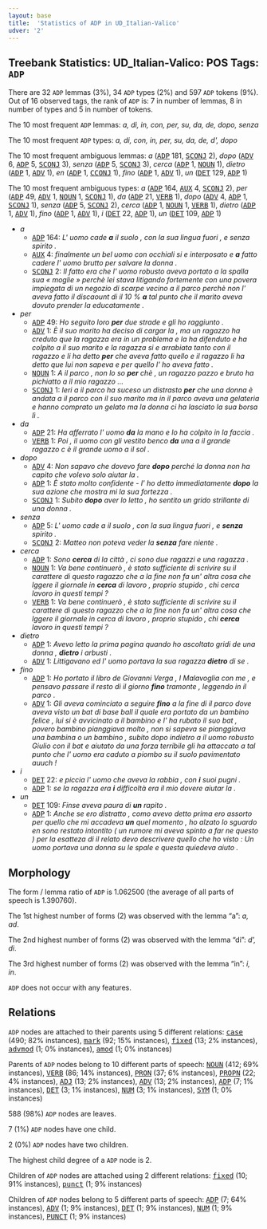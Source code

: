 ```yaml
---
layout: base
title:  'Statistics of ADP in UD_Italian-Valico'
udver: '2'
---
```


## Treebank Statistics: UD_Italian-Valico: POS Tags: `ADP`

There are 32 `ADP` lemmas (3%), 34 `ADP` types (2%) and 597 `ADP` tokens (9%).
Out of 16 observed tags, the rank of `ADP` is: 7 in number of lemmas, 8 in number of types and 5 in number of tokens.

The 10 most frequent `ADP` lemmas: <em>a, di, in, con, per, su, da, de, dopo, senza</em>

The 10 most frequent `ADP` types:  <em>a, di, con, in, per, su, da, de, d', dopo</em>

The 10 most frequent ambiguous lemmas: <em>a</em> (<tt><a href="it_valico-pos-ADP.html">ADP</a></tt> 181, <tt><a href="it_valico-pos-SCONJ.html">SCONJ</a></tt> 2), <em>dopo</em> (<tt><a href="it_valico-pos-ADV.html">ADV</a></tt> 6, <tt><a href="it_valico-pos-ADP.html">ADP</a></tt> 5, <tt><a href="it_valico-pos-SCONJ.html">SCONJ</a></tt> 3), <em>senza</em> (<tt><a href="it_valico-pos-ADP.html">ADP</a></tt> 5, <tt><a href="it_valico-pos-SCONJ.html">SCONJ</a></tt> 3), <em>cerca</em> (<tt><a href="it_valico-pos-ADP.html">ADP</a></tt> 1, <tt><a href="it_valico-pos-NOUN.html">NOUN</a></tt> 1), <em>dietro</em> (<tt><a href="it_valico-pos-ADP.html">ADP</a></tt> 1, <tt><a href="it_valico-pos-ADV.html">ADV</a></tt> 1), <em>en</em> (<tt><a href="it_valico-pos-ADP.html">ADP</a></tt> 1, <tt><a href="it_valico-pos-CCONJ.html">CCONJ</a></tt> 1), <em>fino</em> (<tt><a href="it_valico-pos-ADP.html">ADP</a></tt> 1, <tt><a href="it_valico-pos-ADV.html">ADV</a></tt> 1), <em>un</em> (<tt><a href="it_valico-pos-DET.html">DET</a></tt> 129, <tt><a href="it_valico-pos-ADP.html">ADP</a></tt> 1)

The 10 most frequent ambiguous types:  <em>a</em> (<tt><a href="it_valico-pos-ADP.html">ADP</a></tt> 164, <tt><a href="it_valico-pos-AUX.html">AUX</a></tt> 4, <tt><a href="it_valico-pos-SCONJ.html">SCONJ</a></tt> 2), <em>per</em> (<tt><a href="it_valico-pos-ADP.html">ADP</a></tt> 49, <tt><a href="it_valico-pos-ADV.html">ADV</a></tt> 1, <tt><a href="it_valico-pos-NOUN.html">NOUN</a></tt> 1, <tt><a href="it_valico-pos-SCONJ.html">SCONJ</a></tt> 1), <em>da</em> (<tt><a href="it_valico-pos-ADP.html">ADP</a></tt> 21, <tt><a href="it_valico-pos-VERB.html">VERB</a></tt> 1), <em>dopo</em> (<tt><a href="it_valico-pos-ADV.html">ADV</a></tt> 4, <tt><a href="it_valico-pos-ADP.html">ADP</a></tt> 1, <tt><a href="it_valico-pos-SCONJ.html">SCONJ</a></tt> 1), <em>senza</em> (<tt><a href="it_valico-pos-ADP.html">ADP</a></tt> 5, <tt><a href="it_valico-pos-SCONJ.html">SCONJ</a></tt> 2), <em>cerca</em> (<tt><a href="it_valico-pos-ADP.html">ADP</a></tt> 1, <tt><a href="it_valico-pos-NOUN.html">NOUN</a></tt> 1, <tt><a href="it_valico-pos-VERB.html">VERB</a></tt> 1), <em>dietro</em> (<tt><a href="it_valico-pos-ADP.html">ADP</a></tt> 1, <tt><a href="it_valico-pos-ADV.html">ADV</a></tt> 1), <em>fino</em> (<tt><a href="it_valico-pos-ADP.html">ADP</a></tt> 1, <tt><a href="it_valico-pos-ADV.html">ADV</a></tt> 1), <em>i</em> (<tt><a href="it_valico-pos-DET.html">DET</a></tt> 22, <tt><a href="it_valico-pos-ADP.html">ADP</a></tt> 1), <em>un</em> (<tt><a href="it_valico-pos-DET.html">DET</a></tt> 109, <tt><a href="it_valico-pos-ADP.html">ADP</a></tt> 1)


* <em>a</em>
  * <tt><a href="it_valico-pos-ADP.html">ADP</a></tt> 164: <em>L' uomo cade <b>a</b> il suolo , con la sua lingua fuori , e senza spirito .</em>
  * <tt><a href="it_valico-pos-AUX.html">AUX</a></tt> 4: <em>finalmente un bel uomo con occhiali si e interposato e <b>a</b> fatto cadere l' uomo brutto per salvare la donna .</em>
  * <tt><a href="it_valico-pos-SCONJ.html">SCONJ</a></tt> 2: <em>Il fatto era che l' uomo robusto aveva portato a la spalla sua « moglie » perchè lei stava litigando fortemente con una povera impiegata di un negozio di scarpe vecino a il parco perchè non l' aveva fatto il discaount di il 10 % <b>a</b> tal punto che il marito aveva dovuto prender la educatamente .</em>
* <em>per</em>
  * <tt><a href="it_valico-pos-ADP.html">ADP</a></tt> 49: <em>Ho seguito loro <b>per</b> due strade e gli ho raggiunto .</em>
  * <tt><a href="it_valico-pos-ADV.html">ADV</a></tt> 1: <em>È il suo marito ha deciso di cargar la , ma un ragazzo ha creduto que la ragazza era in un problema e la ha difenduto e ha colpito a il suo marito e la ragazza si e arrabiata tanto con il ragazzo e li ha detto <b>per</b> che aveva fatto quello e il ragazzo li ha detto que lui non sapeva e per quello l' ho aveva fatto .</em>
  * <tt><a href="it_valico-pos-NOUN.html">NOUN</a></tt> 1: <em>A il parco , non lo so <b>per</b> chè , un ragazzo pazzo e bruto ha pichiatto a il mio ragazzo ...</em>
  * <tt><a href="it_valico-pos-SCONJ.html">SCONJ</a></tt> 1: <em>﻿Ieri a il parco ha suceso un distrasto <b>per</b> che una donna è andata a il parco con il suo marito ma in il parco aveva una gelateria e hanno comprato un gelato ma la donna ci ha lasciato la sua borsa lì .</em>
* <em>da</em>
  * <tt><a href="it_valico-pos-ADP.html">ADP</a></tt> 21: <em>Ha afferrato l' uomo <b>da</b> la mano e lo ha colpito in la faccia .</em>
  * <tt><a href="it_valico-pos-VERB.html">VERB</a></tt> 1: <em>Poi , il uomo con gli vestito benco <b>da</b> una a il grande ragazzo c è il grande uomo a il sol .</em>
* <em>dopo</em>
  * <tt><a href="it_valico-pos-ADV.html">ADV</a></tt> 4: <em>Non sapavo che dovevo fare <b>dopo</b> perché la donna non ha capito che volevo solo aiutar la .</em>
  * <tt><a href="it_valico-pos-ADP.html">ADP</a></tt> 1: <em>È stato molto confidente - l' ho detto immediatamente <b>dopo</b> la sua azione che mostra mi la sua fortezza .</em>
  * <tt><a href="it_valico-pos-SCONJ.html">SCONJ</a></tt> 1: <em>Subito <b>dopo</b> aver lo letto , ho sentito un grido strillante di una donna .</em>
* <em>senza</em>
  * <tt><a href="it_valico-pos-ADP.html">ADP</a></tt> 5: <em>L' uomo cade a il suolo , con la sua lingua fuori , e <b>senza</b> spirito .</em>
  * <tt><a href="it_valico-pos-SCONJ.html">SCONJ</a></tt> 2: <em>Matteo non poteva veder la <b>senza</b> fare niente .</em>
* <em>cerca</em>
  * <tt><a href="it_valico-pos-ADP.html">ADP</a></tt> 1: <em>Sono <b>cerca</b> di la città , ci sono due ragazzi e una ragazza .</em>
  * <tt><a href="it_valico-pos-NOUN.html">NOUN</a></tt> 1: <em>Va bene continuerò , è stato sufficiente di scrivire su il carattere di questo ragazzo che a la fine non fa un' altra cosa che lggere il giornale in <b>cerca</b> di lavoro , proprio stupido , chi cerca lavoro in questi tempi ?</em>
  * <tt><a href="it_valico-pos-VERB.html">VERB</a></tt> 1: <em>Va bene continuerò , è stato sufficiente di scrivire su il carattere di questo ragazzo che a la fine non fa un' altra cosa che lggere il giornale in cerca di lavoro , proprio stupido , chi <b>cerca</b> lavoro in questi tempi ?</em>
* <em>dietro</em>
  * <tt><a href="it_valico-pos-ADP.html">ADP</a></tt> 1: <em>Avevo letto la prima pagina quando ho ascoltato gridi de una donna , <b>dietro</b> i arbusti .</em>
  * <tt><a href="it_valico-pos-ADV.html">ADV</a></tt> 1: <em>Littigavano ed l' uomo portava la sua ragazza <b>dietro</b> di se .</em>
* <em>fino</em>
  * <tt><a href="it_valico-pos-ADP.html">ADP</a></tt> 1: <em>Ho portato il libro de Giovanni Verga , I Malavoglia con me , e pensavo passare il resto di il giorno <b>fino</b> tramonte , leggendo in il parco .</em>
  * <tt><a href="it_valico-pos-ADV.html">ADV</a></tt> 1: <em>Gli aveva cominciato a seguire <b>fino</b> a la fine di il parco dove aveva visto un bat di base ball il quale era portato da un bambino felice , lui si è avvicinato a il bambino e l' ha rubato il suo bat , povero bambino pianggiava molto , non si sapeva se pianggiava una bambina o un bambino , subito dopo indietro a il uomo robusto Giulio con il bat e aiutato da una forza terribile gli ha attaccato a tal punto che l' uomo era caduto a piombo su il suolo pavimentato auuch !</em>
* <em>i</em>
  * <tt><a href="it_valico-pos-DET.html">DET</a></tt> 22: <em>e piccia l' uomo che aveva la rabbia , con <b>i</b> suoi pugni .</em>
  * <tt><a href="it_valico-pos-ADP.html">ADP</a></tt> 1: <em>se la ragazza era <b>i</b> difficoltà era il mio dovere aiutar la .</em>
* <em>un</em>
  * <tt><a href="it_valico-pos-DET.html">DET</a></tt> 109: <em>Finse aveva paura di <b>un</b> rapito .</em>
  * <tt><a href="it_valico-pos-ADP.html">ADP</a></tt> 1: <em>Anche se ero distratto , como avevo detto prima ero assorto per quello che mi accadeva <b>un</b> quel momento , ho alzato lo sguardo en sono restato intontito ( un rumore mi aveva spinto a far ne questo ) per la esatteza di il relato devo descrivere quello che ho visto : Un uomo portava una donna su le spale e questa quiedeva aiuto .</em>

## Morphology

The form / lemma ratio of `ADP` is 1.062500 (the average of all parts of speech is 1.390760).

The 1st highest number of forms (2) was observed with the lemma “a”: <em>a, ad</em>.

The 2nd highest number of forms (2) was observed with the lemma “di”: <em>d', di</em>.

The 3rd highest number of forms (2) was observed with the lemma “in”: <em>i, in</em>.

`ADP` does not occur with any features.


## Relations

`ADP` nodes are attached to their parents using 5 different relations: <tt><a href="it_valico-dep-case.html">case</a></tt> (490; 82% instances), <tt><a href="it_valico-dep-mark.html">mark</a></tt> (92; 15% instances), <tt><a href="it_valico-dep-fixed.html">fixed</a></tt> (13; 2% instances), <tt><a href="it_valico-dep-advmod.html">advmod</a></tt> (1; 0% instances), <tt><a href="it_valico-dep-amod.html">amod</a></tt> (1; 0% instances)

Parents of `ADP` nodes belong to 10 different parts of speech: <tt><a href="it_valico-pos-NOUN.html">NOUN</a></tt> (412; 69% instances), <tt><a href="it_valico-pos-VERB.html">VERB</a></tt> (86; 14% instances), <tt><a href="it_valico-pos-PRON.html">PRON</a></tt> (37; 6% instances), <tt><a href="it_valico-pos-PROPN.html">PROPN</a></tt> (22; 4% instances), <tt><a href="it_valico-pos-ADJ.html">ADJ</a></tt> (13; 2% instances), <tt><a href="it_valico-pos-ADV.html">ADV</a></tt> (13; 2% instances), <tt><a href="it_valico-pos-ADP.html">ADP</a></tt> (7; 1% instances), <tt><a href="it_valico-pos-DET.html">DET</a></tt> (3; 1% instances), <tt><a href="it_valico-pos-NUM.html">NUM</a></tt> (3; 1% instances), <tt><a href="it_valico-pos-SYM.html">SYM</a></tt> (1; 0% instances)

588 (98%) `ADP` nodes are leaves.

7 (1%) `ADP` nodes have one child.

2 (0%) `ADP` nodes have two children.

The highest child degree of a `ADP` node is 2.

Children of `ADP` nodes are attached using 2 different relations: <tt><a href="it_valico-dep-fixed.html">fixed</a></tt> (10; 91% instances), <tt><a href="it_valico-dep-punct.html">punct</a></tt> (1; 9% instances)

Children of `ADP` nodes belong to 5 different parts of speech: <tt><a href="it_valico-pos-ADP.html">ADP</a></tt> (7; 64% instances), <tt><a href="it_valico-pos-ADV.html">ADV</a></tt> (1; 9% instances), <tt><a href="it_valico-pos-DET.html">DET</a></tt> (1; 9% instances), <tt><a href="it_valico-pos-NUM.html">NUM</a></tt> (1; 9% instances), <tt><a href="it_valico-pos-PUNCT.html">PUNCT</a></tt> (1; 9% instances)

